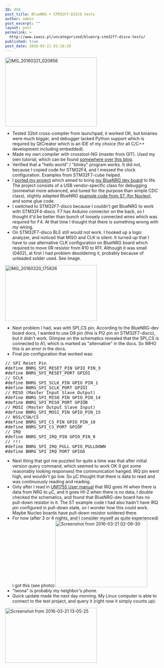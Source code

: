 ```yaml
---
ID: 458
post_title: BlueNRG + STM32F7-DISCO tests
author: admin
post_excerpt: ""
layout: post
permalink: >
  http://www.iwasz.pl/uncategorized/bluenrg-stm32f7-disco-tests/
published: true
post_date: 2016-03-21 01:18:39
---
```

<a href="http://www.iwasz.pl/wp-content/uploads/2016/03/IMG_20160321_020856.jpg" rel="attachment wp-att-462"><img class="size-medium wp-image-462 alignleft" src="http://www.iwasz.pl/wp-content/uploads/2016/03/IMG_20160321_020856-300x225.jpg" alt="IMG_20160321_020856" width="300" height="225" /></a>
<ul>
	<li>Tested 32bit cross-compiler from launchpad, it worked OK, but binaries were much bigger, and debugger lacked Python support which is required by QtCreator which is an IDE of my choice (for all C/C++ development including embedded).</li>
	<li>Made my own compiler with crosstool-NG (master from GIT). Used my own tutorial, which can be found <a href="http://www.iwasz.pl/electronics/toolchain-for-cortex-m4/">somewhere over this blog</a>.</li>
	<li>Verified that a "hello world" / "blinky" program works. It did not, because I copied code for STM32F4, and I messed the clock configuration. Examples from STM32F7-cube helped.</li>
	<li>I <a href="https://github.com/iwasz/blue-nrg-test">ported my project</a> which aimed to bring <a href="http://www.st.com/web/catalog/tools/FM116/SC1075/PF260517">my BlueNRG dev board</a> to life. The project consists of a USB vendor-specific class for debugging (somewhat more advanced, and tuned for the purpose than simple CDC class), slightly adapted BlueNRG <a href="http://www.st.com/web/en/catalog/tools/PF261442">example code from ST (for Nucleo)</a>, and some glue code.</li>
	<li>I switched to STM32F7-disco because I couldn't get BlueNRG to work with STM32F4-disco. F7 has Arduino connector on the back, so I thought it'd be better than bunch of loosely connected wires which was required for F4. At that time I thought that there is something wrong with my wiring.</li>
	<li>On STM32F7-disco BLE still would not work. I hooked up a logic analyzer, and noticed that MISO and CLK is silent. It turned up that I have to use alternative CLK configuration on BlueNRG board which required to move 0R resistor from R10 to R11. Although it was small (0402), at first I had problem desoldering it, probably because of unleaded solder used. See image.</li>
</ul>
<p style="direction: ltr;"><a href="http://www.iwasz.pl/wp-content/uploads/2016/03/IMG_20160320_175826.jpg" rel="attachment wp-att-460"><img class="size-medium wp-image-460 alignright" src="http://www.iwasz.pl/wp-content/uploads/2016/03/IMG_20160320_175826-300x182.jpg" alt="IMG_20160320_175826" width="300" height="182" /></a></p>

<ul>
	<li style="direction: ltr;">Next problem I had, was with SPI_CS pin. According to the BlueNRG-dev board docs, I wanted to use D8 pin (this is PI2 pin on STM32F7-disco), but it didn't work. Glimpse on the schematics revealed that the SPI_CS is connected to A1, which is marked as "alternative" in the docs. So IMHO this is an error in the docs.</li>
	<li style="direction: ltr;">Final pin configuration that worked was:</li>
</ul>
<pre>// SPI Reset Pin
#define BNRG_SPI_RESET_PIN GPIO_PIN_3
#define BNRG_SPI_RESET_PORT GPIOI
// SCLK
#define BNRG_SPI_SCLK_PIN GPIO_PIN_1
#define BNRG_SPI_SCLK_PORT GPIOI
// MISO (Master Input Slave Output)
#define BNRG_SPI_MISO_PIN GPIO_PIN_14
#define BNRG_SPI_MISO_PORT GPIOB
// MOSI (Master Output Slave Input)
#define BNRG_SPI_MOSI_PIN GPIO_PIN_15
// NSS/CSN/CS
#define BNRG_SPI_CS_PIN GPIO_PIN_10
#define BNRG_SPI_CS_PORT GPIOF
// IRQ
#define BNRG_SPI_IRQ_PIN GPIO_PIN_0
// !!!
#define BNRG_SPI_IRQ_PULL GPIO_PULLDOWN
#define BNRG_SPI_IRQ_PORT GPIOA</pre>
<ul>
	<li>Next thing that got me puzzled for quite a time was that after initial version query command, which seemed to work OK (I got some reasonably looking responses) the communication hanged. IRQ pin went high, and wouldn't go low. So µC thought that there is data to read and was continuously reading and reading.</li>
	<li>Only after I read in <a href="http://www.st.com/st-web-ui/static/active/en/resource/technical/document/user_manual/DM00114498.pdf">UM1755 User manual</a> that IRQ goes HI when there is data from NRG to µC, and it goes HI-Z when there is no data, I double checked the schematics, and found that BlueNRG-dev board has no pull-down resistor in it. The ST example code I had also hadn't have IRQ pin configured in pull-down state, so I wonder how this could work. Maybe Nucleo boards have pull-down resistor soldered there.</li>
	<li>For now (after 3 or 4 nights, and I consider myself as quite experienced) I got this (see photo):<a href="http://www.iwasz.pl/wp-content/uploads/2016/03/Screenshot-from-2016-03-21-02-09-30.png" rel="attachment wp-att-463"><img class="alignnone size-medium wp-image-463" src="http://www.iwasz.pl/wp-content/uploads/2016/03/Screenshot-from-2016-03-21-02-09-30-300x217.png" alt="Screenshot from 2016-03-21 02-09-30" width="300" height="217" /></a></li>
	<li>"Iwona" is probably my neighbor's phone.</li>
	<li>Quick update made the next day morning. My Linux computer is able to connect to the test project, and query it (right now it simply counts up):</li>
</ul>
<a href="http://www.iwasz.pl/wp-content/uploads/2016/03/Screenshot-from-2016-03-21-13-05-25.png" rel="attachment wp-att-466"><img class="size-medium wp-image-466 aligncenter" src="http://www.iwasz.pl/wp-content/uploads/2016/03/Screenshot-from-2016-03-21-13-05-25-300x179.png" alt="Screenshot from 2016-03-21 13-05-25" width="300" height="179" /></a>